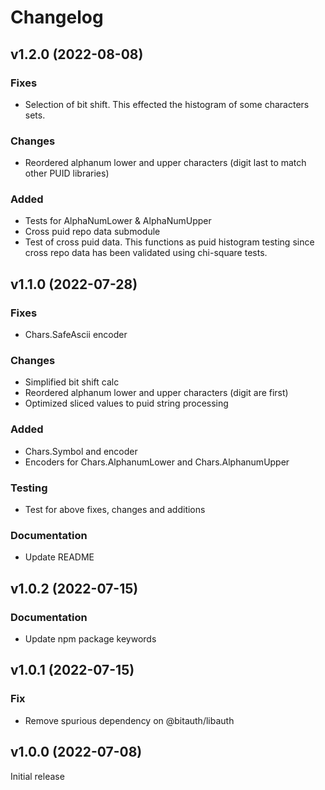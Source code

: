 # Changelog

## v1.2.0 (2022-08-08)

### Fixes

- Selection of bit shift. This effected the histogram of some characters sets.

### Changes

- Reordered alphanum lower and upper characters (digit last to match other PUID libraries)

### Added

- Tests for AlphaNumLower & AlphaNumUpper
- Cross puid repo data submodule
- Test of cross puid data. This functions as puid histogram testing since cross repo data has been validated using chi-square tests.

## v1.1.0 (2022-07-28)

### Fixes

- Chars.SafeAscii encoder

### Changes

- Simplified bit shift calc
- Reordered alphanum lower and upper characters (digit are first)
- Optimized sliced values to puid string processing

### Added

- Chars.Symbol and encoder
- Encoders for Chars.AlphanumLower and Chars.AlphanumUpper

### Testing

- Test for above fixes, changes and additions

### Documentation

- Update README

## v1.0.2 (2022-07-15)

### Documentation

- Update npm package keywords

## v1.0.1 (2022-07-15)

### Fix

- Remove spurious dependency on @bitauth/libauth

## v1.0.0 (2022-07-08)

Initial release
